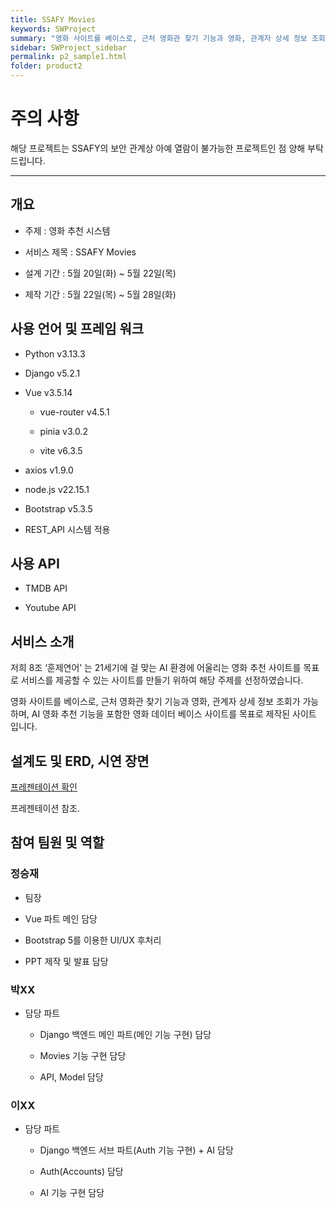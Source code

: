 ```yaml
---
title: SSAFY Movies
keywords: SWProject
summary: "영화 사이트를 베이스로, 근처 영화관 찾기 기능과 영화, 관계자 상세 정보 조회가 가능하며, AI 영화 추천 기능을 포함한 영화 데이터 베이스 사이트를 목표로 제작된 사이트."
sidebar: SWProject_sidebar
permalink: p2_sample1.html
folder: product2
---
```


# 주의 사항

해당 프로젝트는 SSAFY의 보안 관계상 아예 열람이 불가능한 프로젝트인 점 양해 부탁드립니다.    

---

## 개요

* 주제 : 영화 추천 시스템

* 서비스 제목 : SSAFY Movies

* 설계 기간 : 5월 20일(화) ~ 5월 22일(목)

* 제작 기간 : 5월 22일(목) ~ 5월 28일(화)

## 사용 언어 및 프레임 워크

* Python v3.13.3

* Django v5.2.1

* Vue v3.5.14
  
  * vue-router v4.5.1
  
  * pinia v3.0.2

  * vite v6.3.5

* axios v1.9.0

* node.js v22.15.1

* Bootstrap v5.3.5

* REST_API 시스템 적용

## 사용 API

- TMDB API

- Youtube API

## 서비스 소개

저희 8조 ‘훈제연어’ 는 21세기에 걸 맞는 AI 환경에 어울리는 영화 추천 사이트를 목표로
서비스를 제공할 수 있는 사이트를 만들기 위하여 해당 주제를 선정하였습니다.

영화 사이트를 베이스로,  근처 영화관 찾기 기능과 영화, 관계자 상세 정보 조회가 가능하며,
AI 영화 추천 기능을 포함한 영화 데이터 베이스 사이트를 목표로 제작된 사이트 입니다.

## 설계도 및 ERD, 시연 장면

[프레젠테이션 확인](https://www.canva.com/design/DAGomu6iwHg/A_Ff2Ay6rkecjNLHs1zY1A/view?utm_content=DAGomu6iwHg&utm_campaign=designshare&utm_medium=link2&utm_source=uniquelinks&utlId=h564ded3a66)

프레젠테이션 참조.

## 참여 팀원 및 역할

### 정승재
  
  * 팀장
  
  * Vue 파트 메인 담당
  
  * Bootstrap 5를 이용한 UI/UX 후처리

  * PPT 제작 및 발표 담당

### 박XX

* 담당 파트
  
  * Django 백엔드 메인 파트(메인 기능 구현) 담당

  * Movies 기능 구현 담당

  * API, Model 담당

### 이XX

* 담당 파트
  
  * Django 백엔드 서브 파트(Auth 기능 구현) + AI 담당

  * Auth(Accounts) 담당

  * AI 기능 구현 담당


